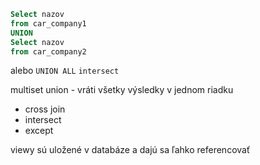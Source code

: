 ```sql
Select nazov 
from car_company1 
UNION 
Select nazov 
from car_company2
```
alebo `UNION ALL`
`intersect`

multiset union - vráti všetky výsledky v jednom riadku
- cross join
- intersect
- except

viewy sú uložené v databáze a dajú sa ľahko referencovať
